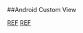 ##Android Custom View

[REF](file:///home/houruhou/Software/Apps/adt-bundle-linux-x86_64-20140702/sdk/docs/training/custom-views/index.html)
[REF](guide/topics/ui/custom-components.html)
